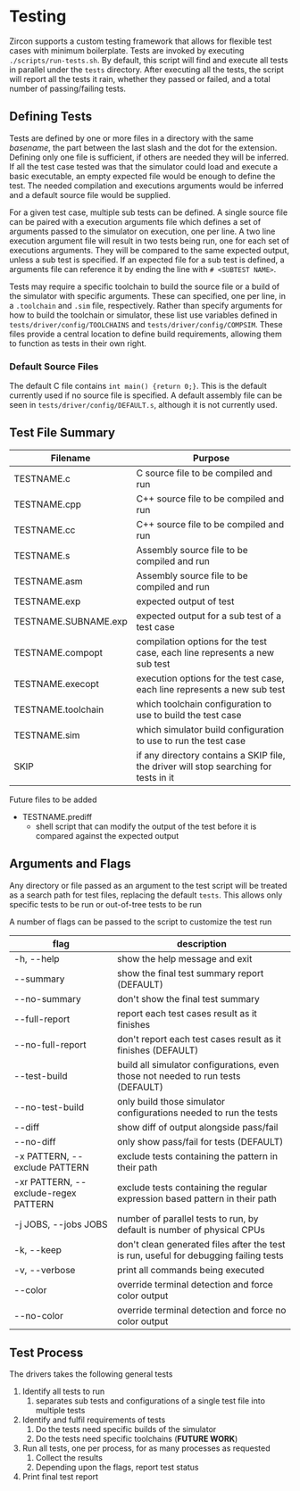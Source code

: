 # Testing

Zircon supports a custom testing framework that allows for flexible test cases with minimum boilerplate.
Tests are invoked by executing `./scripts/run-tests.sh`.
By default, this script will find and execute all tests in parallel under the `tests` directory.
After executing all the tests, the script will report all the tests it rain, whether they passed or failed, and a total number of passing/failing tests.

## Defining Tests

Tests are defined by one or more files in a directory with the same _basename_, the part between the last slash and the dot for the extension.
Defining only one file is sufficient, if others are needed they will be inferred.
If all the test case tested was that the simulator could load and execute a basic executable, an empty expected file would be enough to define the test.
The needed compilation and executions arguments would be inferred and a default source file would be supplied.

For a given test case, multiple sub tests can be defined.
A single source file can be paired with a execution arguments file which defines a set of arguments passed to the simulator on execution, one per line.
A two line execution argument file will result in two tests being run, one for each set of executions arguments.
They will be compared to the same expected output, unless a sub test is specified.
If an expected file for a sub test is defined, a arguments file can reference it by ending the line with `# <SUBTEST NAME>`.

Tests may require a specific toolchain to build the source file or a build of the simulator with specific arguments.
These can specified, one per line, in a `.toolchain` and `.sim` file, respectively.
Rather than specify arguments for how to build the toolchain or simulator, these list use variables defined in `tests/driver/config/TOOLCHAINS` and `tests/driver/config/COMPSIM`.
These files provide a central location to define build requirements, allowing them to function as tests in their own right.

### Default Source Files

The default C file contains `int main() {return 0;}`.
This is the default currently used if no source file is specified.
A default assembly file can be seen in `tests/driver/config/DEFAULT.s`, although it is not currently used.

## Test File Summary

| Filename             | Purpose                                     |
| -------------------- | ------------------------------------------- |
| TESTNAME.c           | C source file to be compiled and run        |
| TESTNAME.cpp         | C++ source file to be compiled and run      |
| TESTNAME.cc          | C++ source file to be compiled and run      |
| TESTNAME.s           | Assembly source file to be compiled and run |
| TESTNAME.asm         | Assembly source file to be compiled and run |
| TESTNAME.exp         | expected output of test                     |
| TESTNAME.SUBNAME.exp | expected output for a sub test of a test case             |
| TESTNAME.compopt | compilation options for the test case, each line represents a new sub test |
| TESTNAME.execopt | execution options for the test case, each line represents a new sub test |
| TESTNAME.toolchain | which toolchain configuration to use to build the test case |
| TESTNAME.sim | which simulator build configuration to use to run the test case |
| SKIP | if any directory contains a SKIP file, the driver will stop searching for tests in it |


Future files to be added
- TESTNAME.prediff
  - shell script that can modify the output of the test before it is compared against the expected output

## Arguments and Flags

Any directory or file passed as an argument to the test script will be treated as a search path for test files, replacing the default `tests`.
This allows only specific tests to be run or out-of-tree tests to be run

A number of flags can be passed to the script to customize the test run

| flag                                 | description                                                                           |
| ------------------------------------ | ------------------------------------------------------------------------------------- |
| -h, --help                           | show the help message and exit                                                        |
| --summary                            | show the final test summary report (DEFAULT)                                          |
| --no-summary                         | don't show the final test summary                                                     |
| --full-report                        | report each test cases result as it finishes                                          |
| --no-full-report                     | don't report each test cases result as it finishes (DEFAULT)                          |
| --test-build                         | build all simulator configurations, even those not needed to run tests (DEFAULT)      |
| --no-test-build                      | only build those simulator configurations needed to run the tests                     |
| --diff                               | show diff of output alongside pass/fail                                               |
| --no-diff                            | only show pass/fail for tests (DEFAULT)                                               |
| -x PATTERN, --exclude PATTERN        | exclude tests containing the pattern in their path                                    |
| -xr PATTERN, --exclude-regex PATTERN | exclude tests containing the regular expression based pattern in their path           |
| -j JOBS, --jobs JOBS                 | number of parallel tests to run, by default is number of physical CPUs                |
| -k, --keep                           | don't clean generated files after the test is run, useful for debugging failing tests |
| -v, --verbose                        | print all commands being executed                                                     |
| --color                              | override terminal detection and force color output                                    |
| --no-color                           | override terminal detection and force no color output                                 |

## Test Process

The drivers takes the following general tests

1. Identify all tests to run
   1. separates sub tests and configurations of a single test file into multiple tests
2. Identify and fulfil requirements of tests
   1. Do the tests need specific builds of the simulator
   2. Do the tests need specific toolchains (**FUTURE WORK**)
3. Run all tests, one per process, for as many processes as requested
   1. Collect the results
   2. Depending upon the flags, report test status
4. Print final test report
